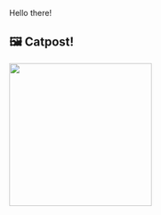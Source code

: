 Hello there!



## 🖼️ Catpost!

<sub>
    <img src="https://cdn2.thecatapi.com/images/3fh.jpg" height="256">
</sub>

